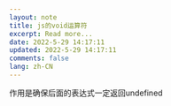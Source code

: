 ```yaml
---
layout: note
title: js的void运算符
excerpt: Read more...
date: 2022-5-29 14:17:11
updated: 2022-5-29 14:17:11
comments: false
lang: zh-CN
---
```


作用是确保后面的表达式一定返回undefined
  